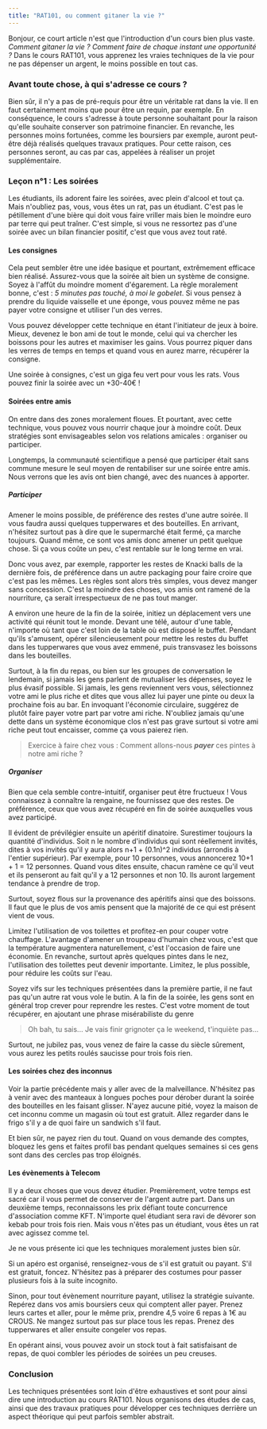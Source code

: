 ```yaml
---
title: "RAT101, ou comment gitaner la vie ?"
---
```


Bonjour, ce court article n'est que l'introduction d'un cours bien plus vaste. *Comment gitaner la vie ?* *Comment faire de chaque instant une opportunité ?* Dans le cours RAT101, vous apprenez les vraies techniques de la vie pour ne pas dépenser un argent, le moins possible en tout cas.

### Avant toute chose, à qui s'adresse ce cours ?
Bien sûr, il n'y a pas de pré-requis pour être un véritable rat dans la vie. Il en faut certainement moins que pour être un requin, par exemple. En conséquence, le cours s'adresse à toute personne souhaitant pour la raison qu'elle souhaite conserver son patrimoine financier. En revanche, les personnes moins fortunées, comme les boursiers par exemple, auront peut-être déjà réalisés quelques travaux pratiques. Pour cette raison, ces personnes seront, au cas par cas, appelées à réaliser un projet supplémentaire.

### Leçon n°1 : Les soirées
Les étudiants, ils adorent faire les soirées, avec plein d'alcool et tout ça. Mais n'oubliez pas, vous, vous êtes un rat, pas un étudiant. C'est pas le pétillement d'une bière qui doit vous faire vriller mais bien le moindre euro par terre qui peut traîner. C'est simple, si vous ne ressortez pas d'une soirée avec un bilan financier positif, c'est que vous avez tout raté.

#### Les consignes
Cela peut sembler être une idée basique et pourtant, extrêmement efficace bien réalisé. Assurez-vous que la soirée ait bien un système de consigne. Soyez à l'affût du moindre moment d'égarement. La règle moralement bonne, c'est : *5 minutes pas touché, à moi le gobelet*. Si vous pensez à prendre du liquide vaisselle et une éponge, vous pouvez même ne pas payer votre consigne et utiliser l'un des verres.

Vous pouvez développer cette technique en étant l'initiateur de jeux à boire. Mieux, devenez le bon ami de tout le monde, celui qui va chercher les boissons pour les autres et maximiser les gains. Vous pourrez piquer dans les verres de temps en temps et quand vous en aurez marre, récupérer la consigne.

Une soirée à consignes, c'est un giga feu vert pour vous les rats. Vous pouvez finir la soirée avec un +30-40€ !
#### Soirées entre amis
On entre dans des zones moralement floues. Et pourtant, avec cette technique, vous pouvez vous nourrir chaque jour à moindre coût. Deux stratégies sont envisageables selon vos relations amicales : organiser ou participer.

Longtemps, la communauté scientifique a pensé que participer était sans commune mesure le seul moyen de rentabiliser sur une soirée entre amis. Nous verrons que les avis ont bien changé, avec des nuances à apporter.

##### Participer
Amener le moins possible, de préférence des restes d'une autre soirée. Il vous faudra aussi quelques tupperwares et des bouteilles. En arrivant, n'hésitez surtout pas à dire que le supermarché était fermé, ça marche toujours. Quand même, ce sont vos amis donc amener un petit quelque chose. Si ça vous coûte un peu, c'est rentable sur le long terme en vrai.

Donc vous avez, par exemple, rapporter les restes de Knacki balls de la dernière fois, de préférence dans un autre packaging pour faire croire que c'est pas les mêmes. Les règles sont alors très simples, vous devez manger sans concession. C'est la moindre des choses, vos amis ont ramené de la nourriture, ça serait irrespectueux de ne pas tout manger.

A environ une heure de la fin de la soirée, initiez un déplacement vers une activité qui réunit tout le monde. Devant une télé, autour d'une table, n'importe où tant que c'est loin de la table où est disposé le buffet. Pendant qu'ils s'amusent, opérer silencieusement pour mettre les restes du buffet dans les tupperwares que vous avez emmené, puis transvasez les boissons dans les bouteilles.

Surtout, à la fin du repas, ou bien sur les groupes de conversation le lendemain, si jamais les gens parlent de mutualiser les dépenses, soyez le plus évasif possible. Si jamais, les gens reviennent vers vous, sélectionnez votre ami le plus riche et dites que vous allez lui payer une pinte ou deux la prochaine fois au bar. En invoquant l'économie circulaire, suggérez de plutôt faire payer votre part par votre ami riche. N'oubliez jamais qu'une dette dans un système économique clos n'est pas grave surtout si votre ami riche peut tout encaisser, comme ça vous paierez rien.

> Exercice à faire chez vous : Comment allons-nous ***payer*** ces pintes à notre ami riche ?


##### Organiser
Bien que cela semble contre-intuitif, organiser peut être fructueux ! Vous connaissez à connaître la rengaine, ne fournissez que des restes. De préférence, ceux que vous avez récupéré en fin de soirée auxquelles vous avez participé.

Il évident de prévilégier ensuite un apéritif dinatoire. Surestimer toujours la quantité d'individus. Soit n le nombre d'individus qui sont réellement invités, dites à vos invités qu'il y aura alors n+1 + (0.1n)^2 individus (arrondis à l'entier supérieur). Par exemple, pour 10 personnes, vous annoncerez 10+1 + 1 = 12 personnes. Quand vous dites ensuite, chacun ramène ce qu'il veut et ils penseront au fait qu'il y a 12 personnes et non 10. Ils auront largement tendance à prendre de trop.

Surtout, soyez flous sur la provenance des apéritifs ainsi que des boissons. Il faut que le plus de vos amis pensent que la majorité de ce qui est présent vient de vous.

Limitez l'utilisation de vos toilettes et profitez-en pour couper votre chauffage. L'avantage d'amener un troupeau d'humain chez vous, c'est que la température augmentera naturellement, c'est l'occasion de faire une économie. En revanche, surtout après quelques pintes dans le nez, l'utilisation des toilettes peut devenir importante. Limitez, le plus possible, pour réduire les coûts sur l'eau.

Soyez vifs sur les techniques présentées dans la première partie, il ne faut pas qu'un autre rat vous vole le butin. A la fin de la soirée, les gens sont en général trop crever pour reprendre les restes. C'est votre moment de tout récupérer, en ajoutant une phrase misérabiliste du genre 

> Oh bah, tu sais... Je vais finir grignoter ça le weekend, t'inquiète pas...

Surtout, ne jubilez pas, vous venez de faire la casse du siècle sûrement, vous aurez les petits roulés saucisse pour trois fois rien.

#### Les soirées chez des inconnus
Voir la partie précédente mais y aller avec de la malveillance. N'hésitez pas à venir avec des manteaux à longues poches pour dérober durant la soirée des bouteilles en les faisant glisser. N'ayez aucune pitié, voyez la maison de cet inconnu comme un magasin où tout est gratuit. Allez regarder dans le frigo s'il y a de quoi faire un sandwich s'il faut.

Et bien sûr, ne payez rien du tout. Quand on vous demande des comptes, bloquez les gens et faites profil bas pendant quelques semaines si ces gens sont dans des cercles pas trop éloignés.

#### Les évènements à Telecom
Il y a deux choses que vous devez étudier. Premièrement, votre temps est sacré car il vous permet de conserver de l'argent autre part. Dans un deuxième temps, reconnaissons les prix défiant toute concurrence d'association comme KFT. N'importe quel étudiant sera ravi de dévorer son kebab pour trois fois rien. Mais vous n'êtes pas un étudiant, vous êtes un rat avec agissez comme tel.

Je ne vous présente ici que les techniques moralement justes bien sûr.

Si un apéro est organisé, renseignez-vous de s'il est gratuit ou payant. S'il est gratuit, foncez. N'hésitez pas à préparer des costumes pour passer plusieurs fois à la suite incognito.

Sinon, pour tout évènement nourriture payant, utilisez la stratégie suivante. Repérez dans vos amis boursiers ceux qui comptent aller payer. Prenez leurs cartes et aller, pour le même prix, prendre 4,5 voire 6 repas à 1€ au CROUS. Ne mangez surtout pas sur place tous les repas. Prenez des tupperwares et aller ensuite congeler vos repas. 

En opérant ainsi, vous pouvez avoir un stock tout à fait satisfaisant de repas, de quoi combler les périodes de soirées un peu creuses.

### Conclusion
Les techniques présentées sont loin d'être exhaustives et sont pour ainsi dire une introduction au cours RAT101. Nous organisons des études de cas, ainsi que des travaux pratiques pour développer ces techniques derrière un aspect théorique qui peut parfois sembler abstrait.